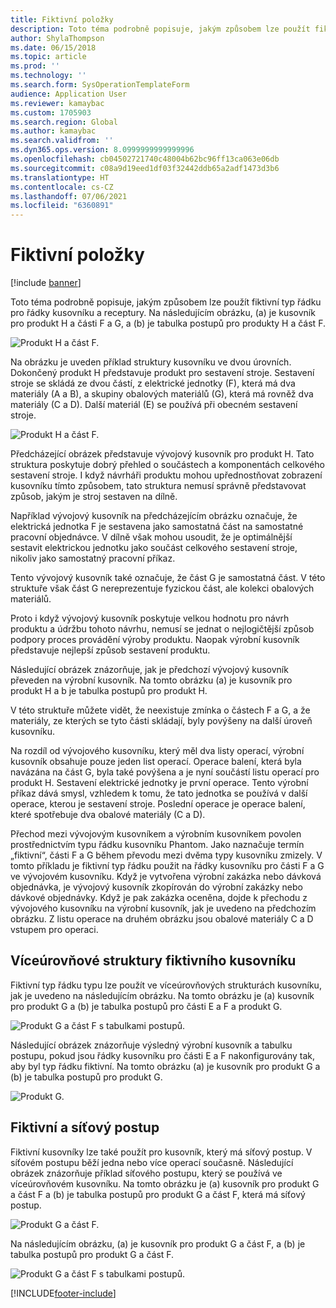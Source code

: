 ```yaml
---
title: Fiktivní položky
description: Toto téma podrobně popisuje, jakým způsobem lze použít fiktivní typ řádku pro řádky kusovníku a receptury v aplikaci Dynamics 365 Supply Chain Management.
author: ShylaThompson
ms.date: 06/15/2018
ms.topic: article
ms.prod: ''
ms.technology: ''
ms.search.form: SysOperationTemplateForm
audience: Application User
ms.reviewer: kamaybac
ms.custom: 1705903
ms.search.region: Global
ms.author: kamaybac
ms.search.validfrom: ''
ms.dyn365.ops.version: 8.0999999999999996
ms.openlocfilehash: cb04502721740c48004b62bc96ff13ca063e06db
ms.sourcegitcommit: c08a9d19eed1df03f32442ddb65a2adf1473d3b6
ms.translationtype: HT
ms.contentlocale: cs-CZ
ms.lasthandoff: 07/06/2021
ms.locfileid: "6360891"
---
```

# <a name="phantom-items"></a>Fiktivní položky

[!include [banner](../includes/banner.md)]

Toto téma podrobně popisuje, jakým způsobem lze použít fiktivní typ řádku pro řádky kusovníku a receptury. Na následujícím obrázku, (a) je kusovník pro produkt H a části F a G, a (b) je tabulka postupů pro produkty H a část F.

![Produkt H a část F.](media/product-H-part-F.png)


Na obrázku je uveden příklad struktury kusovníku ve dvou úrovních. Dokončený produkt H představuje produkt pro sestavení stroje. Sestavení stroje se skládá ze dvou částí, z elektrické jednotky (F), která má dva materiály (A a B), a skupiny obalových materiálů (G), která má rovněž dva materiály (C a D). Další materiál (E) se používá při obecném sestavení stroje.

![Produkt H a část F.](media/product-H-part-B.png)

Předcházející obrázek představuje vývojový kusovník pro produkt H. Tato struktura poskytuje dobrý přehled o součástech a komponentách celkového sestavení stroje. I když návrháři produktu mohou upřednostňovat zobrazení kusovníku tímto způsobem, tato struktura nemusí správně představovat způsob, jakým je stroj sestaven na dílně. 

Například vývojový kusovník na předcházejícím obrázku označuje, že elektrická jednotka F je sestavena jako samostatná část na samostatné pracovní objednávce. V dílně však mohou usoudit, že je optimálnější sestavit elektrickou jednotku jako součást celkového sestavení stroje, nikoliv jako samostatný pracovní příkaz.

Tento vývojový kusovník také označuje, že část G je samostatná část. V této struktuře však část G nereprezentuje fyzickou část, ale kolekci obalových materiálů. 

Proto i když vývojový kusovník poskytuje velkou hodnotu pro návrh produktu a údržbu tohoto návrhu, nemusí se jednat o nejlogičtější způsob podpory proces provádění výroby produktu. Naopak výrobní kusovník představuje nejlepší způsob sestavení produktu.

Následující obrázek znázorňuje, jak je předchozí vývojový kusovník převeden na výrobní kusovník. Na tomto obrázku (a) je kusovník pro produkt H a b je tabulka postupů pro produkt H.

V této struktuře můžete vidět, že neexistuje zmínka o částech F a G, a že materiály, ze kterých se tyto části skládají, byly povýšeny na další úroveň kusovníku. 

Na rozdíl od vývojového kusovníku, který měl dva listy operací, výrobní kusovník obsahuje pouze jeden list operací. Operace balení, která byla navázána na část G, byla také povýšena a je nyní součástí listu operací pro produkt H. Sestavení elektrické jednotky je první operace. Tento výrobní příkaz dává smysl, vzhledem k tomu, že tato jednotka se používá v další operace, kterou je sestavení stroje. Poslední operace je operace balení, které spotřebuje dva obalové materiály (C a D).

Přechod mezi vývojovým kusovníkem a výrobním kusovníkem povolen prostřednictvím typu řádku kusovníku Phantom. Jako naznačuje termín „fiktivní“, části F a G během převodu mezi dvěma typy kusovníku zmizely. V tomto příkladu je fiktivní typ řádku použit na řádky kusovníku pro části F a G ve vývojovém kusovníku. Když je vytvořena výrobní zakázka nebo dávková objednávka, je vývojový kusovník zkopírován do výrobní zakázky nebo dávkové objednávky. Když je pak zakázka oceněna, dojde k přechodu z vývojového kusovníku na výrobní kusovník, jak je uvedeno na předchozím obrázku. Z listu operace na druhém obrázku jsou obalové materiály C a D vstupem pro operaci. 

## <a name="multilevel-phantom-bom-structures"></a>Víceúrovňové struktury fiktivního kusovníku
Fiktivní typ řádku typu lze použít ve víceúrovňových strukturách kusovníku, jak je uvedeno na následujícím obrázku. Na tomto obrázku je (a) kusovník pro produkt G a (b) je tabulka postupů pro části E a F a produkt G. 

![Produkt G a část F s tabulkami postupů.](media/product-G-route-sheet-G.png)


Následující obrázek znázorňuje výsledný výrobní kusovník a tabulku postupu, pokud jsou řádky kusovníku pro části E a F nakonfigurovány tak, aby byl typ řádku fiktivní. Na tomto obrázku (a) je kusovník pro produkt G a (b) je tabulka postupů pro produkt G.

![Produkt G.](media/product-G.png)


## <a name="phantom-and-route-network"></a>Fiktivní a síťový postup
Fiktivní kusovníky lze také použít pro kusovník, který má síťový postup. V síťovém postupu běží jedna nebo více operací současně. Následující obrázek znázorňuje příklad síťového postupu, který se používá ve víceúrovňovém kusovníku. Na tomto obrázku je (a) kusovník pro produkt G a část F a (b) je tabulka postupů pro produkt G a část F, která má síťový postup.

![Produkt G a část F.](media/product-G-part-F.png)


Na následujícím obrázku, (a) je kusovník pro produkt G a část F, a (b) je tabulka postupů pro produkt G a část F.

![Produkt G a část F s tabulkami postupů.](media/product-G-part-F-with-route-sheet.png)


[!INCLUDE[footer-include](../../includes/footer-banner.md)]